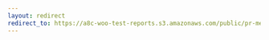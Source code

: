 ```yaml
---
layout: redirect
redirect_to: https://a8c-woo-test-reports.s3.amazonaws.com/public/pr-merge/41833/e2e/index.html
---
```

